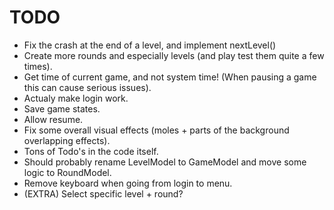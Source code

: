 TODO
==========

- Fix the crash at the end of a level, and implement nextLevel()
- Create more rounds and especially levels (and play test them quite a few times).
- Get time of current game, and not system time! (When pausing a game this can cause serious issues).
- Actualy make login work.
- Save game states.
- Allow resume.
- Fix some overall visual effects (moles + parts of the background overlapping effects).
- Tons of Todo's in the code itself.
- Should probably rename LevelModel to GameModel and move some logic to RoundModel.
- Remove keyboard when going from login to menu.
- (EXTRA) Select specific level + round?

